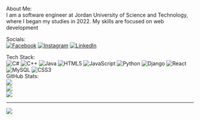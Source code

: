 About Me: <br/> 
I am a software engineer at Jordan University of Science and Technology, where I began my studies in 2022. My skills are focused on web development


Socials:
<br/>
[![Facebook](https://img.shields.io/badge/Facebook-%231877F2.svg?logo=Facebook&logoColor=white)](https://facebook.com/zaid.alfaqeeh.56) [![Instagram](https://img.shields.io/badge/Instagram-%23E4405F.svg?logo=Instagram&logoColor=white)](https://instagram.com/zaid.alfaqeeh) [![LinkedIn](https://img.shields.io/badge/LinkedIn-%230077B5.svg?logo=linkedin&logoColor=white)](https://linkedin.com/in/zaid-al-faqeh-a19850273) 
<br/>

Tech Stack: <br/>
![C#](https://img.shields.io/badge/c%23-%23239120.svg?style=for-the-badge&logo=csharp&logoColor=white) ![C++](https://img.shields.io/badge/c++-%2300599C.svg?style=for-the-badge&logo=c%2B%2B&logoColor=white) ![Java](https://img.shields.io/badge/java-%23ED8B00.svg?style=for-the-badge&logo=openjdk&logoColor=white) ![HTML5](https://img.shields.io/badge/html5-%23E34F26.svg?style=for-the-badge&logo=html5&logoColor=white) ![JavaScript](https://img.shields.io/badge/javascript-%23323330.svg?style=for-the-badge&logo=javascript&logoColor=%23F7DF1E) ![Python](https://img.shields.io/badge/python-3670A0?style=for-the-badge&logo=python&logoColor=ffdd54) ![Django](https://img.shields.io/badge/django-%23092E20.svg?style=for-the-badge&logo=django&logoColor=white) ![React](https://img.shields.io/badge/react-%2320232a.svg?style=for-the-badge&logo=react&logoColor=%2361DAFB) ![MySQL](https://img.shields.io/badge/mysql-4479A1.svg?style=for-the-badge&logo=mysql&logoColor=white) ![CSS3](https://img.shields.io/badge/css3-%231572B6.svg?style=for-the-badge&logo=css3&logoColor=white)
<br/>
GitHub Stats:
<br/>
![](https://github-readme-stats.vercel.app/api?username=zaid-alfaqeeh&theme=dark&hide_border=false&include_all_commits=false&count_private=false)<br/>
![](https://github-readme-streak-stats.herokuapp.com/?user=zaid-alfaqeeh&theme=dark&hide_border=false)<br/>
![](https://github-readme-stats.vercel.app/api/top-langs/?username=zaid-alfaqeeh&theme=dark&hide_border=false&include_all_commits=false&count_private=false&layout=compact)

---
[![](https://visitcount.itsvg.in/api?id=zaid-alfaqeeh&icon=0&color=0)](https://visitcount.itsvg.in)

<!-- Proudly created with GPRM ( https://gprm.itsvg.in ) -->
